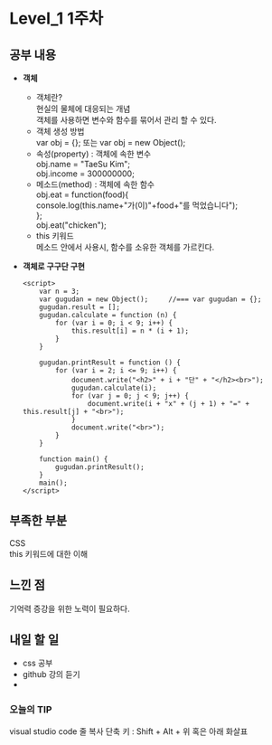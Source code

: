 # Level_1 1주차

## 공부 내용
- **객체**  
    - 객체란?  
    현실의 물체에 대응되는 개념  
    객체를 사용하면 변수와 함수를 묶어서 관리 할 수 있다.  
    - 객체 생성 방법  
    var obj = {}; 또는 var obj = new Object();  
    - 속성(property) : 객체에 속한 변수  
    obj.name = "TaeSu Kim";  
    obj.income = 300000000;  
    - 메소드(method) : 객체에 속한 함수  
    obj.eat = function(food){  
        console.log(this.name+"가(이)"+food+"를 먹었습니다");  
    };  
    obj.eat("chicken");  
    - this 키워드  
    메소드 안에서 사용시, 함수를 소유한 객체를 가르킨다.

- **객체로 구구단 구현**  
    ~~~
   <script>
        var n = 3;
        var gugudan = new Object();     //=== var gugudan = {};
        gugudan.result = [];
        gugudan.calculate = function (n) {
            for (var i = 0; i < 9; i++) {
                this.result[i] = n * (i + 1);
            }
        }

        gugudan.printResult = function () {
            for (var i = 2; i <= 9; i++) {
                document.write("<h2>" + i + "단" + "</h2><br>");
                gugudan.calculate(i);
                for (var j = 0; j < 9; j++) {
                    document.write(i + "x" + (j + 1) + "=" + this.result[j] + "<br>");
                }
                document.write("<br>");
            }
        }
        
        function main() {
            gugudan.printResult();
        }
        main();
    </script>
    ~~~

## 부족한 부분
CSS  
this 키워드에 대한 이해

## 느낀 점
기억력 증강을 위한 노력이 필요하다.

## 내일 할 일
- css 공부
- github 강의 듣기
- 

### **오늘의 TIP**  
visual studio code 줄 복사 단축 키 : Shift + Alt + 위 혹은 아래 화살표  